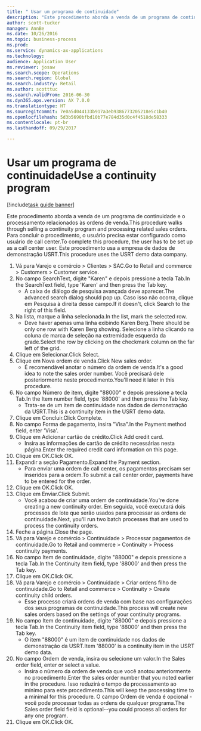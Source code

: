 ```yaml
--- 
title: " Usar um programa de continuidade"
description: "Este procedimento aborda a venda de um programa de continuidade e o processamento relacionados às ordens de venda."
author: scott-tucker
manager: AnnBe
ms.date: 10/26/2016
ms.topic: business-process
ms.prod: 
ms.service: dynamics-ax-applications
ms.technology: 
audience: Application User
ms.reviewer: josaw
ms.search.scope: Operations
ms.search.region: Global
ms.search.industry: Retail
ms.author: scotttuc
ms.search.validFrom: 2016-06-30
ms.dyn365.ops.version: AX 7.0.0
ms.translationtype: HT
ms.sourcegitcommit: 7e0a5d044133b917a3eb9386773205218e5c1b40
ms.openlocfilehash: 5d3b5690bfbd10b77e784d35d0c4f4518de58333
ms.contentlocale: pt-br
ms.lasthandoff: 09/29/2017

---
```

# <a name="use-a-continuity-program"></a><span data-ttu-id="75b5b-103"> Usar um programa de continuidade</span><span class="sxs-lookup"><span data-stu-id="75b5b-103">Use a continuity program</span></span>

[!include[task guide banner](../includes/task-guide-banner.md)]

<span data-ttu-id="75b5b-104">Este procedimento aborda a venda de um programa de continuidade e o processamento relacionados às ordens de venda.</span><span class="sxs-lookup"><span data-stu-id="75b5b-104">This procedure walks through selling a continuity program and processing related sales orders.</span></span> <span data-ttu-id="75b5b-105">Para concluir o procedimento, o usuário precisa estar configurado como usuário de call center.</span><span class="sxs-lookup"><span data-stu-id="75b5b-105">To complete this procedure, the user has to be set up as a call center user.</span></span> <span data-ttu-id="75b5b-106">Este procedimento usa a empresa de dados de demonstração USRT.</span><span class="sxs-lookup"><span data-stu-id="75b5b-106">This procedure uses the USRT demo data company.</span></span>

1. <span data-ttu-id="75b5b-107">Vá para Varejo e comércio > Clientes > SAC.</span><span class="sxs-lookup"><span data-stu-id="75b5b-107">Go to Retail and commerce > Customers > Customer service.</span></span>
2. <span data-ttu-id="75b5b-108">No campo SearchText, digite "Karen" e depois pressione a tecla Tab.</span><span class="sxs-lookup"><span data-stu-id="75b5b-108">In the SearchText field, type 'Karen' and then press the Tab key.</span></span>
    * <span data-ttu-id="75b5b-109">A caixa de diálogo de pesquisa avançada deve aparecer.</span><span class="sxs-lookup"><span data-stu-id="75b5b-109">The advanced search dialog should pop up.</span></span> <span data-ttu-id="75b5b-110">Caso isso não ocorra, clique em Pesquisa à direita desse campo.</span><span class="sxs-lookup"><span data-stu-id="75b5b-110">If it doesn't, click Search to the right of this field.</span></span>  
3. <span data-ttu-id="75b5b-111">Na lista, marque a linha selecionada.</span><span class="sxs-lookup"><span data-stu-id="75b5b-111">In the list, mark the selected row.</span></span>
    * <span data-ttu-id="75b5b-112">Deve haver apenas uma linha exibindo Karen Berg.</span><span class="sxs-lookup"><span data-stu-id="75b5b-112">There should be only one row with Karen Berg showing.</span></span> <span data-ttu-id="75b5b-113">Selecione a linha clicando na coluna de marca de seleção na extremidade esquerda da grade.</span><span class="sxs-lookup"><span data-stu-id="75b5b-113">Select the row by clicking on the checkmark column on the far left of the grid.</span></span>  
4. <span data-ttu-id="75b5b-114">Clique em Selecionar.</span><span class="sxs-lookup"><span data-stu-id="75b5b-114">Click Select.</span></span>
5. <span data-ttu-id="75b5b-115">Clique em Nova ordem de venda.</span><span class="sxs-lookup"><span data-stu-id="75b5b-115">Click New sales order.</span></span>
    * <span data-ttu-id="75b5b-116">É recomendável anotar o número da ordem de venda.</span><span class="sxs-lookup"><span data-stu-id="75b5b-116">It's a good idea to note the sales order number.</span></span> <span data-ttu-id="75b5b-117">Você precisará dele posteriormente neste procedimento.</span><span class="sxs-lookup"><span data-stu-id="75b5b-117">You'll need it later in this procedure.</span></span>  
6. <span data-ttu-id="75b5b-118">No campo Número de item, digite "88000" e depois pressione a tecla Tab.</span><span class="sxs-lookup"><span data-stu-id="75b5b-118">In the Item number field, type '88000' and then press the Tab key.</span></span>
    * <span data-ttu-id="75b5b-119">Trata-se de um item de continuidade nos dados de demonstração da USRT.</span><span class="sxs-lookup"><span data-stu-id="75b5b-119">This is a continuity item in the USRT demo data.</span></span>  
7. <span data-ttu-id="75b5b-120">Clique em Concluir.</span><span class="sxs-lookup"><span data-stu-id="75b5b-120">Click Complete.</span></span>
8. <span data-ttu-id="75b5b-121">No campo Forma de pagamento, insira "Visa".</span><span class="sxs-lookup"><span data-stu-id="75b5b-121">In the Payment method field, enter 'Visa'.</span></span>
9. <span data-ttu-id="75b5b-122">Clique em Adicionar cartão de crédito.</span><span class="sxs-lookup"><span data-stu-id="75b5b-122">Click Add credit card.</span></span>
    * <span data-ttu-id="75b5b-123">Insira as informações de cartão de crédito necessárias nesta página.</span><span class="sxs-lookup"><span data-stu-id="75b5b-123">Enter the required credit card information on this page.</span></span>  
10. <span data-ttu-id="75b5b-124">Clique em OK.</span><span class="sxs-lookup"><span data-stu-id="75b5b-124">Click OK.</span></span>
11. <span data-ttu-id="75b5b-125">Expandir a seção Pagamento.</span><span class="sxs-lookup"><span data-stu-id="75b5b-125">Expand the Payment section.</span></span>
    * <span data-ttu-id="75b5b-126">Para enviar uma ordem de call center, os pagamentos precisam ser inseridos para a ordem.</span><span class="sxs-lookup"><span data-stu-id="75b5b-126">To submit a call center order, payments have to be entered for the order.</span></span>  
12. <span data-ttu-id="75b5b-127">Clique em OK.</span><span class="sxs-lookup"><span data-stu-id="75b5b-127">Click OK.</span></span>
13. <span data-ttu-id="75b5b-128">Clique em Enviar.</span><span class="sxs-lookup"><span data-stu-id="75b5b-128">Click Submit.</span></span>
    * <span data-ttu-id="75b5b-129">Você acabou de criar uma ordem de continuidade.</span><span class="sxs-lookup"><span data-stu-id="75b5b-129">You're done creating a new continuity order.</span></span> <span data-ttu-id="75b5b-130">Em seguida, você executará dois processos de lote que serão usados para processar as ordens de continuidade.</span><span class="sxs-lookup"><span data-stu-id="75b5b-130">Next, you'll run two batch processes that are used to process the continuity orders.</span></span>  
14. <span data-ttu-id="75b5b-131">Feche a página.</span><span class="sxs-lookup"><span data-stu-id="75b5b-131">Close the page.</span></span>
15. <span data-ttu-id="75b5b-132">Vá para Varejo e comércio > Continuidade > Processar pagamentos de continuidade.</span><span class="sxs-lookup"><span data-stu-id="75b5b-132">Go to Retail and commerce > Continuity > Process continuity payments.</span></span>
16. <span data-ttu-id="75b5b-133">No campo Item de continuidade, digite "88000" e depois pressione a tecla Tab.</span><span class="sxs-lookup"><span data-stu-id="75b5b-133">In the Continuity item field, type '88000' and then press the Tab key.</span></span>
17. <span data-ttu-id="75b5b-134">Clique em OK.</span><span class="sxs-lookup"><span data-stu-id="75b5b-134">Click OK.</span></span>
18. <span data-ttu-id="75b5b-135">Vá para Varejo e comércio > Continuidade > Criar ordens filho de continuidade.</span><span class="sxs-lookup"><span data-stu-id="75b5b-135">Go to Retail and commerce > Continuity > Create continuity child orders.</span></span>
    * <span data-ttu-id="75b5b-136">Esse processo criará ordens de venda com base nas configurações dos seus programas de continuidade.</span><span class="sxs-lookup"><span data-stu-id="75b5b-136">This process will create new sales orders based on the settings of your continuity programs.</span></span>  
19. <span data-ttu-id="75b5b-137">No campo Item de continuidade, digite "88000" e depois pressione a tecla Tab.</span><span class="sxs-lookup"><span data-stu-id="75b5b-137">In the Continuity item field, type '88000' and then press the Tab key.</span></span>
    * <span data-ttu-id="75b5b-138">O item "88000" é um item de continuidade nos dados de demonstração da USRT.</span><span class="sxs-lookup"><span data-stu-id="75b5b-138">Item '88000' is a continuity item in the USRT demo data.</span></span>  
20. <span data-ttu-id="75b5b-139">No campo Ordem de venda, insira ou selecione um valor.</span><span class="sxs-lookup"><span data-stu-id="75b5b-139">In the Sales order field, enter or select a value.</span></span>
    * <span data-ttu-id="75b5b-140">Insira o número da ordem de venda que você anotou anteriormente no procedimento.</span><span class="sxs-lookup"><span data-stu-id="75b5b-140">Enter the sales order number that you noted earlier in the procedure.</span></span> <span data-ttu-id="75b5b-141">Isso reduzirá o tempo de processamento ao mínimo para este procedimento.</span><span class="sxs-lookup"><span data-stu-id="75b5b-141">This will keep the processing time to a minimal for this procedure.</span></span> <span data-ttu-id="75b5b-142">O campo Ordem de venda é opcional - você pode processar todas as ordens de qualquer programa.</span><span class="sxs-lookup"><span data-stu-id="75b5b-142">The Sales order field field is optional--you could process all orders for any one program.</span></span>  
21. <span data-ttu-id="75b5b-143">Clique em OK.</span><span class="sxs-lookup"><span data-stu-id="75b5b-143">Click OK.</span></span>


